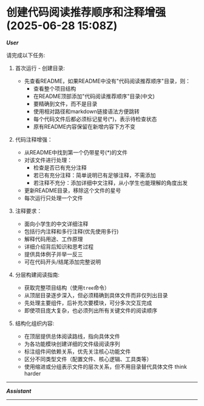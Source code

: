 <!-- Generated by SpecStory -->

# 创建代码阅读推荐顺序和注释增强 (2025-06-28 15:08Z)

_**User**_


请完成以下任务:

1. 首次运行 - 创建目录:
   - 先查看README，如果README中没有"代码阅读推荐顺序"目录，则：
     - 查看整个项目结构
     - 在README顶部添加"代码阅读推荐顺序"目录(中文)
     - 要精确到文件，而不是目录
     - 使用相对路径和markdown链接语法方便跳转
     - 每个代码文件后都必须标记星号(*)，表示待检查状态
     - 原有README内容保留在新增内容下方不变

2. 代码注释增强：
   - 从README中找到第一个仍带星号(*)的文件
   - 对该文件进行处理：
     - 检查是否已有充分注释
     - 若已有充分注释：简单说明已有足够注释，不需添加
     - 若注释不充分：添加详细中文注释，从小学生也能理解的角度出发
   - 更新README目录，移除这个文件的星号
   - 每次运行只处理一个文件

3. 注释要求：
   - 面向小学生的中文详细注释
   - 包括行内注释和多行注释(优先使用多行)
   - 解释代码用途、工作原理
   - 详细介绍背后知识和思考过程
   - 提供具体例子并举一反三
   - 可在代码开头/结尾添加完整说明

4. 分层构建阅读指南:
   - 获取完整项目结构（使用`tree`命令）
   - 从顶层目录逐步深入，但必须精确到具体文件而非仅列出目录
   - 先处理主要组件，后补充次要模块，可分多次交互完成
   - 即使项目庞大复杂，也必须列出所有关键文件的阅读顺序

5. 结构化组织内容:
   - 在顶层提供总体阅读路线，指向具体文件
   - 为各功能模块创建详细的文件级阅读序列
   - 标注组件间依赖关系，优先关注核心功能文件
   - 区分不同类型文件（配置文件、核心逻辑、工具类等）
   - 使用缩进或分组表示文件的层次关系，但不用目录替代具体文件 think harder

---

_**Assistant**_



---

